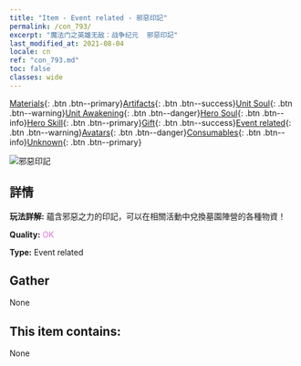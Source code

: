 ```yaml
---
title: "Item - Event related - 邪惡印記"
permalink: /con_793/
excerpt: "魔法门之英雄无敌：战争纪元  邪惡印記"
last_modified_at: 2021-08-04
locale: cn
ref: "con_793.md"
toc: false
classes: wide
---
```

 [Materials](/ItemsCN/){: .btn .btn--primary}[Artifacts](/ItemsCN/Artifacts/){: .btn .btn--success}[Unit Soul](/ItemsCN/UnitSoul/){: .btn .btn--warning}[Unit Awakening](/ItemsCN/UnitAwakening/){: .btn .btn--danger}[Hero Soul](/ItemsCN/HeroSoul/){: .btn .btn--info}[Hero Skill](/ItemsCN/HeroSkill/){: .btn .btn--primary}[Gift](/ItemsCN/Gift/){: .btn .btn--success}[Event related](/ItemsCN/Events/){: .btn .btn--warning}[Avatars](/ItemsCN/Avatars/){: .btn .btn--danger}[Consumables](/ItemsCN/Consumables/){: .btn .btn--info}[Unknown](/ItemsCN/Unknown/){: .btn .btn--primary}

 ![邪惡印記](/images/t/i_3051.png)

## 詳情
 **玩法詳解:** 蘊含邪惡之力的印記，可以在相關活動中兌換墓園陣營的各種物資！

 **Quality:** <span style="color: #DA70D6">OK</span>

 **Type:** Event related

## Gather

  None

## This item contains:

  None

